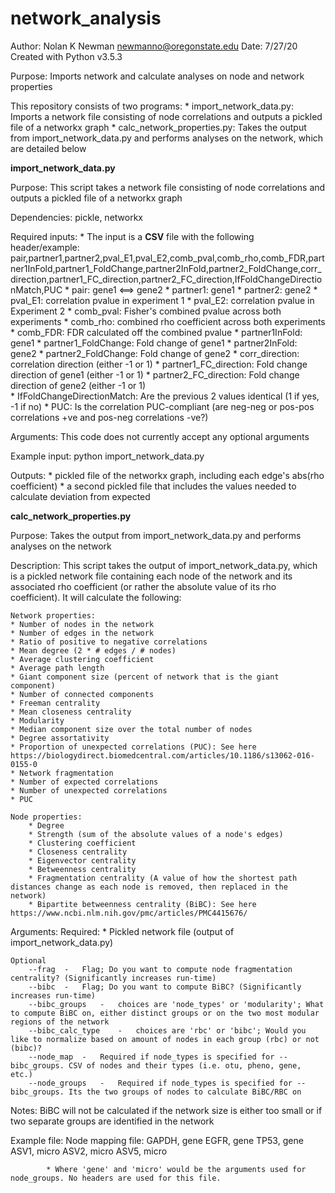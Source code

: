 # network_analysis
 
 Author: Nolan K Newman <newmanno@oregonstate.edu>
 Date: 7/27/20
 Created with Python v3.5.3
 
 Purpose:
 Imports network and calculate analyses on node and network properties

 This repository consists of two programs: 
	* import_network_data.py: Imports a network file consisting of node correlations and outputs a pickled file of a networkx graph
	* calc_network_properties.py: Takes the output from import_network_data.py and performs analyses on the network, which are detailed below
	
**import_network_data.py**

Purpose:
This script takes a network file consisting of node correlations and outputs a pickled file of a networkx graph

Dependencies: pickle, networkx 

Required inputs:
	* The input is a **CSV** file with the following header/example:
	pair,partner1,partner2,pval_E1,pval_E2,comb_pval,comb_rho,comb_FDR,partner1InFold,partner1_FoldChange,partner2InFold,partner2_FoldChange,corr_direction,partner1_FC_direction,partner2_FC_direction,IfFoldChangeDirectionMatch,PUC
		* pair: gene1 <==> gene2
		* partner1: gene1
		* partner2: gene2
		* pval_E1: correlation pvalue in experiment 1
		* pval_E2: correlation pvalue in Experiment 2
		* comb_pval: Fisher's combined pvalue across both experiments
		* comb_rho: combined rho coefficient across both experiments
		* comb_FDR: FDR calculated off the combined pvalue
		* partner1InFold: gene1
		* partner1_FoldChange: Fold change of gene1
		* partner2InFold: gene2
		* partner2_FoldChange: Fold change of gene2
		* corr_direction: correlation direction (either -1 or 1)
		* partner1_FC_direction: Fold change direction of gene1 (either -1 or 1)
		* partner2_FC_direction: Fold change direction of gene2 (either -1 or 1)    
		* IfFoldChangeDirectionMatch: Are the previous 2 values identical (1 if yes, -1 if no)
		* PUC: Is the correlation PUC-compliant (are neg-neg or pos-pos correlations +ve and pos-neg correlations -ve?)
	
Arguments:
	This code does not currently accept any optional arguments

Example input:
	python import_network_data.py <network file>
	
Outputs:
	* pickled file of the networkx graph, including each edge's abs(rho coefficient)
	* a second pickled file that includes the values needed to calculate deviation from expected
	

**calc_network_properties.py**

Purpose:
	Takes the output from import_network_data.py and performs analyses on the network

Description:
	This script takes the output of import_network_data.py, which is a pickled network file containing each node of the network and its associated rho coefficient (or rather the absolute value of its rho coefficient). It will calculate the following:
	
	Network properties:
	* Number of nodes in the network
	* Number of edges in the network
	* Ratio of positive to negative correlations
	* Mean degree (2 * # edges / # nodes)
	* Average clustering coefficient
	* Average path length
	* Giant component size (percent of network that is the giant component)
	* Number of connected components
	* Freeman centrality
	* Mean closeness centrality
	* Modularity
	* Median component size over the total number of nodes
	* Degree assortativity
	* Proportion of unexpected correlations (PUC): See here https://biologydirect.biomedcentral.com/articles/10.1186/s13062-016-0155-0
	* Network fragmentation
	* Number of expected correlations 
	* Number of unexpected correlations
	* PUC

	Node properties:
		* Degree
		* Strength (sum of the absolute values of a node's edges)
		* Clustering coefficient
		* Closeness centrality
		* Eigenvector centrality
		* Betweenness centrality
		* Fragmentation centrality (A value of how the shortest path distances change as each node is removed, then replaced in the network)
		* Bipartite betweenness centrality (BiBC): See here https://www.ncbi.nlm.nih.gov/pmc/articles/PMC4415676/
		
Arguments:
	Required:
		* Pickled network file (output of import_network_data.py)
		
	Optional
		--frag	-	Flag; Do you want to compute node fragmentation centrality? (Significantly increases run-time)
		--bibc	-	Flag; Do you want to compute BiBC? (Significantly increases run-time)
		--bibc_groups	-	choices are 'node_types' or 'modularity'; What to compute BiBC on, either distinct groups or on the two most modular regions of the network
		--bibc_calc_type	-	choices are 'rbc' or 'bibc'; Would you like to normalize based on amount of nodes in each group (rbc) or not (bibc)?
		--node_map	-	Required if node_types is specified for --bibc_groups. CSV of nodes and their types (i.e. otu, pheno, gene, etc.)
		--node_groups	-	Required if node_types is specified for --bibc_groups. Its the two groups of nodes to calculate BiBC/RBC on

Notes: 
	BiBC will not be calculated if the network size is either too small or if two separate groups are identified in the network

Example file:
	Node mapping file:
		GAPDH, gene
		EGFR, gene
		TP53, gene
		ASV1, micro
		ASV2, micro
		ASV5, micro

			* Where 'gene' and 'micro' would be the arguments used for node_groups. No headers are used for this file.
 
	
	
